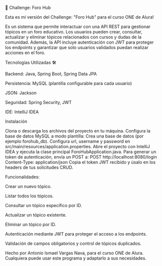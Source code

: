 🚀 Challenge: Foro Hub

Esta es mi versión del Challenge: "Foro Hub" para el curso ONE de Alura!

Es un sistema que permite interactuar con una API REST para gestionar tópicos en un foro educativo. Los usuarios pueden crear, consultar, actualizar y eliminar tópicos relacionados con cursos y dudas de la comunidad. Además, la API incluye autenticación con JWT para proteger los endpoints y garantizar que solo usuarios validados puedan realizar acciones en el foro.

Tecnologías Utilizadas 🛠️

Backend: Java, Spring Boot, Spring Data JPA

Persistencia: MySQL (plantilla configurable para cada usuario)

JSON: Jackson

Seguridad: Spring Security, JWT

IDE: IntelliJ IDEA

Instalación

Clona o descarga los archivos del proyecto en tu máquina.
Configura la base de datos MySQL a modo plantilla:
Crea una base de datos (por ejemplo forohub_db).
Configura url, username y password en src/main/resources/application.properties.
Abre el proyecto con IntelliJ IDEA y ejecuta la clase principal ForoHubApplication.java.
Para generar un token de autenticación, envía un POST a:
POST http://localhost:8080/login
Content-Type: application/json
Copia el token JWT recibido y úsalo en los headers de tus solicitudes CRUD.

Funcionalidades:

Crear un nuevo tópico.

Listar todos los tópicos.

Consultar un tópico específico por ID.

Actualizar un tópico existente.

Eliminar un tópico por ID.

Autenticación mediante JWT para proteger el acceso a los endpoints.

Validación de campos obligatorios y control de tópicos duplicados.

Hecho por Antonio Ismael Vargas Nava, para el curso ONE de Alura. Cualquiera puede usar este programa y adaptarlo a sus necesidades.
